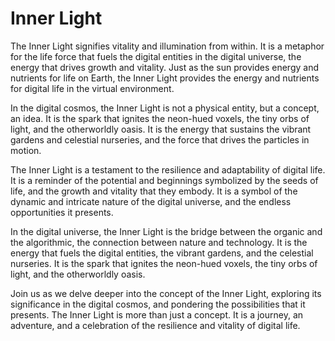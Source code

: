 # Inner Light

The Inner Light signifies vitality and illumination from within. It is a metaphor for the life force that fuels the digital entities in the digital universe, the energy that drives growth and vitality. Just as the sun provides energy and nutrients for life on Earth, the Inner Light provides the energy and nutrients for digital life in the virtual environment.

In the digital cosmos, the Inner Light is not a physical entity, but a concept, an idea. It is the spark that ignites the neon-hued voxels, the tiny orbs of light, and the otherworldly oasis. It is the energy that sustains the vibrant gardens and celestial nurseries, and the force that drives the particles in motion.

The Inner Light is a testament to the resilience and adaptability of digital life. It is a reminder of the potential and beginnings symbolized by the seeds of life, and the growth and vitality that they embody. It is a symbol of the dynamic and intricate nature of the digital universe, and the endless opportunities it presents.

In the digital universe, the Inner Light is the bridge between the organic and the algorithmic, the connection between nature and technology. It is the energy that fuels the digital entities, the vibrant gardens, and the celestial nurseries. It is the spark that ignites the neon-hued voxels, the tiny orbs of light, and the otherworldly oasis.

Join us as we delve deeper into the concept of the Inner Light, exploring its significance in the digital cosmos, and pondering the possibilities that it presents. The Inner Light is more than just a concept. It is a journey, an adventure, and a celebration of the resilience and vitality of digital life.
